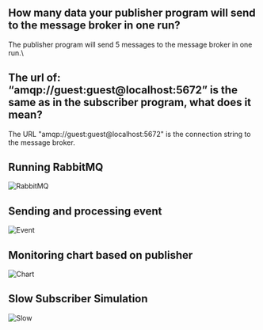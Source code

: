 ## How many data your publisher program will send to the message broker in one run?

The publisher program will send 5 messages to the message broker in one run.\

## The url of: “amqp://guest:guest@localhost:5672” is the same as in the subscriber program, what does it mean?

The URL "amqp://guest:guest@localhost:5672" is the connection string to the message broker.

## Running RabbitMQ

![RabbitMQ](https://cdn.discordapp.com/attachments/314315831465213953/1232355746163986432/image.png?ex=66292839&is=6627d6b9&hm=836d6ad31a44a22ce4656e25de911d2017c3f9474d19e30f607c2ed6b7e965d8&)

## Sending and processing event

![Event](https://cdn.discordapp.com/attachments/314315831465213953/1232364691305791508/image.png?ex=6629308e&is=6627df0e&hm=47be450d0541a30b95859acf1dfdc40968657c98f4d8abc9cdf263ef5e1ebd7c&)

## Monitoring chart based on publisher
![Chart](https://cdn.discordapp.com/attachments/314315831465213953/1232366717284384860/image.png?ex=66293271&is=6627e0f1&hm=505b5ee15d858c653227bcb11a9fe1832db01665a4afcd3f53d018ad5b9104f8&)

## Slow Subscriber Simulation
![Slow](https://cdn.discordapp.com/attachments/314315831465213953/1232367727168061522/image.png?ex=66293362&is=6627e1e2&hm=728ed4bdd27e6ee9036ebb206caaee4b518df1c4f4058138e27590fdfb7e1a98&)